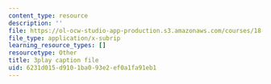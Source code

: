 ```yaml
---
content_type: resource
description: ''
file: https://ol-ocw-studio-app-production.s3.amazonaws.com/courses/18-086-mathematical-methods-for-engineers-ii-spring-2006/6231d015d9101ba093e2ef0a1fa91eb1_XPo4dHK48Nw.srt
file_type: application/x-subrip
learning_resource_types: []
resourcetype: Other
title: 3play caption file
uid: 6231d015-d910-1ba0-93e2-ef0a1fa91eb1
---
```

